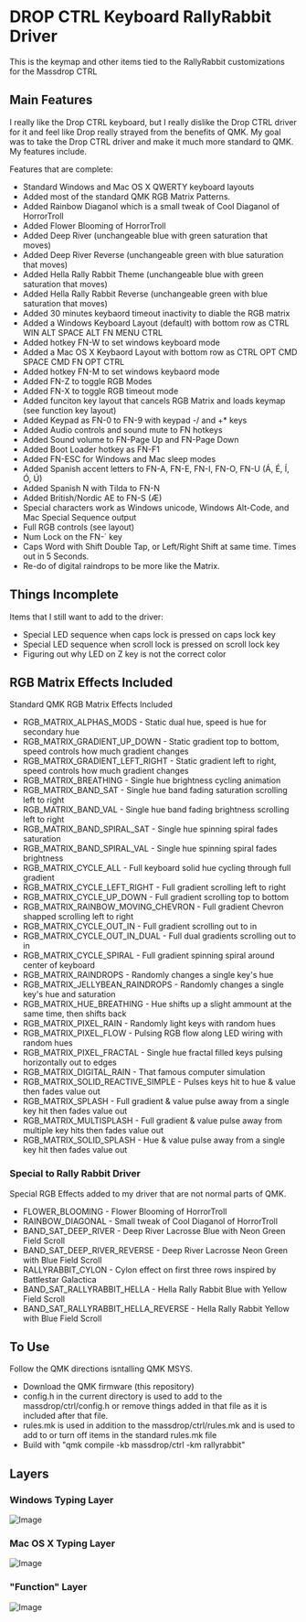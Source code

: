 # DROP CTRL Keyboard RallyRabbit Driver

This is the keymap and other items tied to the RallyRabbit customizations for the Massdrop CTRL

## Main Features

I really like the Drop CTRL keyboard, but I really dislike the Drop CTRL driver for it and feel like Drop really strayed from the benefits of QMK.  My goal was to take the Drop CTRL driver and make it much more standard to QMK.  My features include.

Features that are complete:
* Standard Windows and Mac OS X QWERTY keyboard layouts
* Added most of the standard QMK RGB Matrix Patterns.
* Added Rainbow Diaganol which is a small tweak of Cool Diaganol of HorrorTroll
* Added Flower Blooming of HorrorTroll
* Added Deep River (unchangeable blue with green saturation that moves)
* Added Deep River Reverse (unchangeable green with blue saturation that moves)
* Added Hella Rally Rabbit Theme (unchangeable blue with green saturation that moves)
* Added Hella Rally Rabbit Reverse (unchangeable green with blue saturation that moves)
* Added 30 minutes keybaord timeout inactivity to diable the RGB matrix
* Added a Windows Keyboard Layout (default) with bottom row as CTRL WIN ALT SPACE ALT FN MENU CTRL
* Added hotkey FN-W to set windows keyboard mode
* Added a Mac OS X Keybaord Layout with bottom row as CTRL OPT CMD SPACE CMD FN OPT CTRL
* Added hotkey FN-M to set windows keybaord mode
* Added FN-Z to toggle RGB Modes
* Added FN-X to toggle RGB timeout mode
* Added funciton key layout that cancels RGB Matrix and loads keymap (see function key layout)
* Added Keypad as FN-0 to FN-9 with keypad -/ and +* keys
* Added Audio controls and sound mute to FN hotkeys
* Added Sound volume to FN-Page Up and FN-Page Down
* Added Boot Loader hotkey as FN-F1
* Added FN-ESC for Windows and Mac sleep modes
* Added Spanish accent letters to FN-A, FN-E, FN-I, FN-O, FN-U (Á, É, Í, Ó, Ú)
* Added Spanish N with Tilda to FN-N
* Added British/Nordic AE to FN-S (Æ)
* Special characters work as Windows unicode, Windows Alt-Code, and Mac Special Sequence output
* Full RGB controls (see layout)
* Num Lock on the FN-` key
* Caps Word with Shift Double Tap, or Left/Right Shift at same time. Times out in 5 Seconds.
* Re-do of digital raindrops to be more like the Matrix.

## Things Incomplete

Items that I still want to add to the driver:
* Special LED sequence when caps lock is pressed on caps lock key
* Special LED sequence when scroll lock is pressed on scroll lock key
* Figuring out why LED on Z key is not the correct color

## RGB Matrix Effects Included

Standard QMK RGB Matrix Effects Included

* RGB_MATRIX_ALPHAS_MODS - Static dual hue, speed is hue for secondary hue
* RGB_MATRIX_GRADIENT_UP_DOWN - Static gradient top to bottom, speed controls how much gradient changes
* RGB_MATRIX_GRADIENT_LEFT_RIGHT - Static gradient left to right, speed controls how much gradient changes
* RGB_MATRIX_BREATHING - Single hue brightness cycling animation
* RGB_MATRIX_BAND_SAT - Single hue band fading saturation scrolling left to right
* RGB_MATRIX_BAND_VAL - Single hue band fading brightness scrolling left to right
* RGB_MATRIX_BAND_SPIRAL_SAT - Single hue spinning spiral fades saturation
* RGB_MATRIX_BAND_SPIRAL_VAL - Single hue spinning spiral fades brightness
* RGB_MATRIX_CYCLE_ALL - Full keyboard solid hue cycling through full gradient
* RGB_MATRIX_CYCLE_LEFT_RIGHT - Full gradient scrolling left to right
* RGB_MATRIX_CYCLE_UP_DOWN - Full gradient scrolling top to bottom
* RGB_MATRIX_RAINBOW_MOVING_CHEVRON - Full gradient Chevron shapped scrolling left to right
* RGB_MATRIX_CYCLE_OUT_IN - Full gradient scrolling out to in
* RGB_MATRIX_CYCLE_OUT_IN_DUAL - Full dual gradients scrolling out to in
* RGB_MATRIX_CYCLE_SPIRAL - Full gradient spinning spiral around center of keyboard
* RGB_MATRIX_RAINDROPS - Randomly changes a single key's hue
* RGB_MATRIX_JELLYBEAN_RAINDROPS - Randomly changes a single key's hue and saturation
* RGB_MATRIX_HUE_BREATHING - Hue shifts up a slight ammount at the same time, then shifts back
* RGB_MATRIX_PIXEL_RAIN - Randomly light keys with random hues
* RGB_MATRIX_PIXEL_FLOW - Pulsing RGB flow along LED wiring with random hues
* RGB_MATRIX_PIXEL_FRACTAL - Single hue fractal filled keys pulsing horizontally out to edges
* RGB_MATRIX_DIGITAL_RAIN - That famous computer simulation
* RGB_MATRIX_SOLID_REACTIVE_SIMPLE - Pulses keys hit to hue & value then fades value out
* RGB_MATRIX_SPLASH - Full gradient & value pulse away from a single key hit then fades value out
* RGB_MATRIX_MULTISPLASH - Full gradient & value pulse away from multiple key hits then fades value out
* RGB_MATRIX_SOLID_SPLASH - Hue & value pulse away from a single key hit then fades value out

### Special to Rally Rabbit Driver

Special RGB Effects added to my driver that are not normal parts of QMK.

* FLOWER_BLOOMING - Flower Blooming of HorrorTroll
* RAINBOW_DIAGONAL - Small tweak of Cool Diaganol of HorrorTroll
* BAND_SAT_DEEP_RIVER - Deep River Lacrosse Blue with Neon Green Field Scroll
* BAND_SAT_DEEP_RIVER_REVERSE - Deep River Lacrosse Neon Green with Blue Field Scroll
* RALLYRABBIT_CYLON - Cylon effect on first three rows inspired by Battlestar Galactica 
* BAND_SAT_RALLYRABBIT_HELLA - Hella Rally Rabbit Blue with Yellow Field Scroll
* BAND_SAT_RALLYRABBIT_HELLA_REVERSE - Hella Rally Rabbit Yellow with Blue Field Scroll

## To Use

Follow the QMK directions isntalling QMK MSYS.
* Download the QMK firmware (this repository)
* config.h in the current directory is used to add to the massdrop/ctrl/config.h or remove things added in that file as it is included after that file.
* rules.mk is used in addition to the massdrop/ctrl/rules.mk and is used to add to or turn off items in the standard rules.mk file
* Build with "qmk compile -kb massdrop/ctrl -km rallyrabbit"

## Layers

### Windows Typing Layer

![Image](https://i.imgur.com/RS2nLDM.png)

### Mac OS X Typing Layer

![Image](https://i.imgur.com/SNfU9fI.png)

### "Function" Layer

![Image](https://i.imgur.com/KCZKmJT.png)


